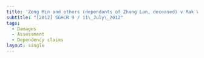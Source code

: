 ```yaml
---
title: 'Zeng Min and others (dependants of Zhang Lan, deceased) v Mak Weng Tuck'
subtitle: "[2012] SGHCR 9 / 11\_July\_2012"
tags:
  - Damages
  - Assessment
  - Dependency claims
layout: single
---
```


